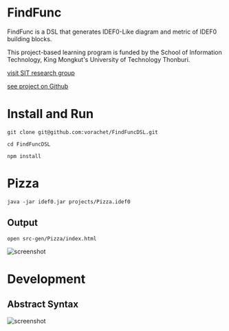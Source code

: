 # FindFunc

FindFunc is a DSL that generates IDEF0-Like diagram and metric of IDEF0 building blocks.

This project-based learning program is funded by the School of Information Technology, King Mongkut's University of Technology Thonburi.

[visit SIT research group](https://www.sit.kmutt.ac.th/sit-research/)

[see project on Github](https://github.com/vorachet/FindFuncDSL)

# Install and Run

```
git clone git@github.com:vorachet/FindFuncDSL.git

cd FindFuncDSL

npm install
```

# Pizza

```
java -jar idef0.jar projects/Pizza.idef0
```

## Output

```
open src-gen/Pizza/index.html
```

![screenshot](https://github.com/vorachet/IDEF0-Dsl-to-Dotfile-Compiler/raw/master/images/Pizza.png)

# Development

## Abstract Syntax

![screenshot](https://github.com/vorachet/FindFunc/raw/master/images/syntax.png)
